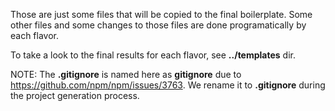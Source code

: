 Those are just some files that will be copied to the final boilerplate. Some other files and some changes to those files are done programatically by each flavor.

To take a look to the final results for each flavor, see **../templates** dir.

NOTE: The **.gitignore** is named here as **gitignore** due to https://github.com/npm/npm/issues/3763. We rename it to **.gitignore** during the project generation process.